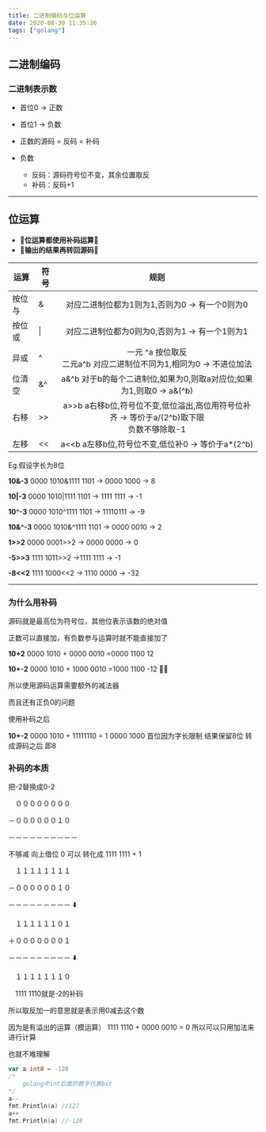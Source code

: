 ```yaml
---
title: 二进制编码与位运算
date: 2020-08-30 11:35:26
tags: ["golang"]
---
```


## 二进制编码

###  **二进制表示数**  

-   首位0 -> 正数   

-   首位1 -> 负数   

-   正数的源码 = 反码 = 补码

-   负数
    -   反码：源码符号位不变，其余位置取反 
    -   补码：反码+1 
    

-----

## 位运算

-   **👴位运算都使用补码运算👴**
-   **👴输出的结果再转回源码👴**

| 运算   | 符号 |                             规则                             |
| ------ | ---- | :----------------------------------------------------------: |
| 按位与 | &    |     对应二进制位都为1则为1,否则为0	->	有一个0则为0     |
| 按位或 | \|   |    对应二进制位都为0则为0,否则为1 	->	有一个1则为1     |
| 异或   | ^    | 一元 ^a	按位取反 <br>二元a^b	对应二进制位不同为1,相同为0	->	不进位加法 |
| 位清空 | &^   | a&^b	对于b的每个二进制位,如果为0,则取a对应位;如果为1,则取0	->	a&(^b) |
| 右移   | >>   | a>>b	a右移b位,符号位不变,低位溢出,高位用符号位补齐 -> 等价于a/(2^b)取下限 <br>负数不够除取-1 |
| 左移   | <<   |     a<<b	a左移b位,符号位不变,低位补0 -> 等价于a*(2^b)     |

<!--more-->

Eg.假设字长为8位

**10&-3**	0000 1010&1111 1101 -> 0000 1000 -> 8

**10|-3**	0000 1010|1111 1101 -> 1111 1111 -> -1

**10^-3**	0000 1010^1111 1101 -> 11110111 -> -9

**10&^-3**	0000 1010&^1111 1101 -> 0000 0010 -> 2

**1>>2**	0000 0001>>2 -> 0000 0000 -> 0

**-5>>3**	1111 1011>>2 ->1111 1111  -> -1

**-8<<2**	1111 1000<<2 -> 1110 0000 -> -32

-----

### 为什么用补码

源码就是最高位为符号位，其他位表示该数的绝对值 

正数可以直接加，有负数参与运算时就不能直接加了

**10+2** 0000 1010 + 0000 0010 =0000 1100 12

**10+-2** 0000 1010 + 1000 0010 =1000 1100 -12 🙅‍♀️

所以使用源码运算需要额外的减法器

而且还有正负0的问题


使用补码之后

**10+-2** 0000 1010 + 11111110 = 1 0000 1000 首位因为字长限制 结果保留8位 转成源码之后 即8



### 补码的本质

把-2替换成0-2

　００００００００ 

－００００００１０ 

－－－－－－－－－－ 

不够减 向上借位  0 可以 转化成 1111 1111 + 1  


　１１１１１１１１

－００００００１０

－－－－－－－－－ ⬇️

　１１１１１１０１

＋０００００００１

－－－－－－－－－ ⬇️

　１１１１１１１０

　1111 1110就是-2的补码

所以取反加一的意思就是表示用0减去这个数 

因为是有溢出的运算（模运算）
1111 1110 + 0000 0010 = 0
所以可以只用加法来进行计算
　

也就不难理解

```go
var a int8 = -128
/*
	golang中int后面的数字代表bit 
*/
a--
fmt.Println(a) //127
a++
fmt.Println(a) //-128
```

